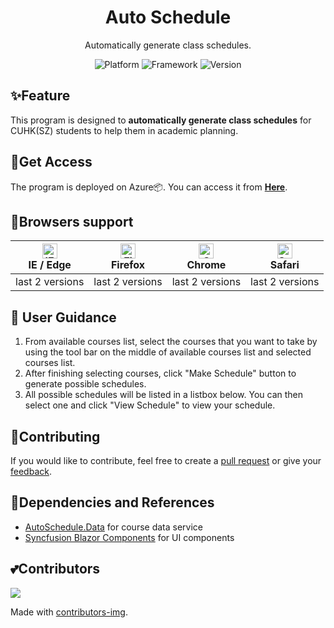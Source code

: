 ﻿<h1 align="center">
  Auto Schedule
</h1>
<p align="center">
  Automatically generate class schedules.
</p>
<p align="center">
  <a style="text-decoration:none">
    <img src="https://img.shields.io/badge/Platform-Windows%20%7C%20macOS%20%7C%20Linux-yellow" alt="Platform" />
  </a>
  <a style="text-decoration:none">
    <img src="https://img.shields.io/badge/Framework-Blazor%20Server-red" alt="Framework" />
  </a>
  <a style="text-decoration:none">
    <img src="https://img.shields.io/badge/Version-1.0.0-blue" alt="Version" />
  </a>
</p>

## ✨Feature
This program is designed to **automatically generate class schedules** for CUHK(SZ) students to help them in academic planning.
## 🔗Get Access
The program is deployed on Azure📦. You can access it from **[Here](https://autoschedule.azurewebsites.net/)**.
## 🌈Browsers support
| [<img src="https://raw.githubusercontent.com/alrra/browser-logos/master/src/edge/edge_48x48.png" alt="IE / Edge" width="24px" height="24px" />](http://godban.github.io/browsers-support-badges/)<br/>IE / Edge | [<img src="https://raw.githubusercontent.com/alrra/browser-logos/master/src/firefox/firefox_48x48.png" alt="Firefox" width="24px" height="24px" />](http://godban.github.io/browsers-support-badges/)<br/>Firefox | [<img src="https://raw.githubusercontent.com/alrra/browser-logos/master/src/chrome/chrome_48x48.png" alt="Chrome" width="24px" height="24px" />](http://godban.github.io/browsers-support-badges/)<br/>Chrome | [<img src="https://raw.githubusercontent.com/alrra/browser-logos/master/src/safari/safari_48x48.png" alt="Safari" width="24px" height="24px" />](http://godban.github.io/browsers-support-badges/)<br/>Safari |
| --------- | --------- | --------- | --------- |
| last 2 versions| last 2 versions| last 2 versions| last 2 versions
## 📕 User Guidance
1. From available courses list, select the courses that you want to take by using the tool bar on the middle of available courses list and selected courses list.
2. After finishing selecting courses, click "Make Schedule" button to generate possible schedules.
3. All possible schedules will be listed in a listbox below. You can then select one and click "View Schedule" to view your schedule.
## 🤝Contributing
If you would like to contribute, feel free to create a [pull request](https://github.com/myfix16/AutoSchedule/pulls) or give your [feedback](https://github.com/myfix16/AutoSchedule/issues/new).
## 🔧Dependencies and References
+ [AutoSchedule.Data](https://github.com/myfix16/AutoSchedule.Data) for course data service
+ [Syncfusion Blazor Components](https://www.syncfusion.com/blazor-components) for UI components
## 💕Contributors
<span>
  <img src="https://contrib.rocks/image?repo=myfix16/AutoSchedule" />
</span>

Made with [contributors-img](https://contrib.rocks).
